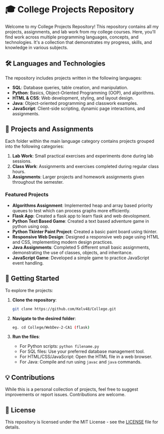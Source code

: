 # 🎓 College Projects Repository

Welcome to my College Projects Repository! This repository contains all my projects, assignments, and lab work from my college courses. 
Here, you'll find work across multiple programming languages, concepts, and technologies. It's a collection that demonstrates my progress, 
skills, and knowledge in various subjects.


## 🛠️ Languages and Technologies

The repository includes projects written in the following languages:

- **SQL**: Database queries, table creation, and manipulation.
- **Python**: Basics, Object-Oriented Programming (OOP), and algorithms.
- **HTML & CSS**: Web development, styling, and layout design.
- **Java**: Object-oriented programming and classwork examples.
- **JavaScript**: Client-side scripting, dynamic page interactions, and assignments.

## 📝 Projects and Assignments

Each folder within the main language category contains projects grouped into the following categories:

1. **Lab Work**: Small practical exercises and experiments done during lab sessions.
2. **Class Work**: Assignments and exercises completed during regular class hours.
3. **Assignments**: Larger projects and homework assignments given throughout the semester.

### Featured Projects

- **Algorithms Assignment**: Implemented heap and array based priority queues to test which can process graphs more efficiently.
- **Flask App**: Created a flask app to learn flask and web devolopment.
- **Python Text Based Game**: Created a text based adventure game in python using oop.
- **Python Tkinter Paint Project**: Created a basic paint board using tkinter.
- **Responsive Web Design**: Designed a responsive web page using HTML and CSS, implementing modern design practices.
- **Java Assignments**: Completed 5 different small basic assignments, demonstrating the use of classes, objects, and inheritance.
- **JavaScript Game**: Developed a simple game to practice JavaScript event handling.

## 🚀 Getting Started

To explore the projects:

1. **Clone the repository**: 
    ```bash
    git clone https://github.com/Kelv48/College.git
    ```

2. **Navigate to the desired folder**:
    ```bash
    eg. cd College/WebDev-2-CA1 (flask)
    ```

3. **Run the files**:
    - For Python scripts: `python filename.py`
    - For SQL files: Use your preferred database management tool.
    - For HTML/CSS/JavaScript: Open the HTML file in a web browser.
    - For Java: Compile and run using `javac` and `java` commands.

## 💡 Contributions

While this is a personal collection of projects, feel free to suggest improvements or report issues. Contributions are welcome.

## 📄 License

This repository is licensed under the MIT License - see the [LICENSE](LICENSE) file for details.
